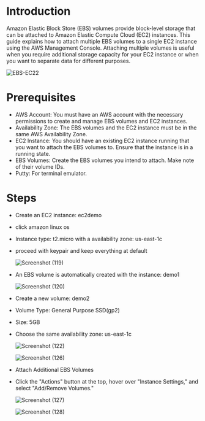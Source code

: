 # Introduction
Amazon Elastic Block Store (EBS) volumes provide block-level storage that can be attached to Amazon Elastic Compute Cloud (EC2) instances. This guide explains how to attach multiple EBS volumes to a single EC2 instance using the AWS Management Console. 
Attaching multiple volumes is useful when you require additional storage capacity for your EC2 instance or when you want to separate data for different purposes.

![EBS-EC22](https://github.com/vivek2431/AWS-tasks/assets/137812531/17f39f13-6c20-4cfb-9002-cb5d59836f8a)


# Prerequisites
- AWS Account: You must have an AWS account with the necessary permissions to create and manage EBS volumes and EC2 instances.
- Availability Zone: The EBS volumes and the EC2 instance must be in the same AWS Availability Zone.
- EC2 Instance: You should have an existing EC2 instance running that you want to attach the EBS volumes to. Ensure that the instance is in a running state.
- EBS Volumes: Create the EBS volumes you intend to attach. Make note of their volume IDs.
- Putty: For terminal emulator.

# Steps
- Create an EC2 instance: ec2demo
- click amazon linux os
- Instance type: t2.micro with a availability zone: us-east-1c
- proceed with keypair and keep everything at default

  ![Screenshot (119)](https://github.com/vivek2431/AWS-tasks/assets/137812531/11281a91-3fca-43ed-ad0f-d2044aadbde7)

- An EBS volume is automatically created with the instance: demo1

    ![Screenshot (120)](https://github.com/vivek2431/AWS-tasks/assets/137812531/825ccf90-8461-4fa9-8623-6788497c4848)

- Create a new volume: demo2
- Volume Type: General Purpose SSD(gp2)
- Size: 5GB 
- Choose the same availability zone: us-east-1c

    ![Screenshot (122)](https://github.com/vivek2431/AWS-tasks/assets/137812531/bde02526-52bd-4743-b40e-2a7a95b89b0e)

    ![Screenshot (126)](https://github.com/vivek2431/AWS-tasks/assets/137812531/dba49f4a-0227-4849-b892-8c668aa4aea5)

  
 - Attach Additional EBS Volumes
 - Click the "Actions" button at the top, hover over "Instance Settings," and select "Add/Remove Volumes."

   ![Screenshot (127)](https://github.com/vivek2431/AWS-tasks/assets/137812531/8456cce0-7295-4e58-be1e-61d601eb0aba)

   ![Screenshot (128)](https://github.com/vivek2431/AWS-tasks/assets/137812531/f74abf9f-958d-47cc-8acf-532b4659f9fb)
   




    


   
  
